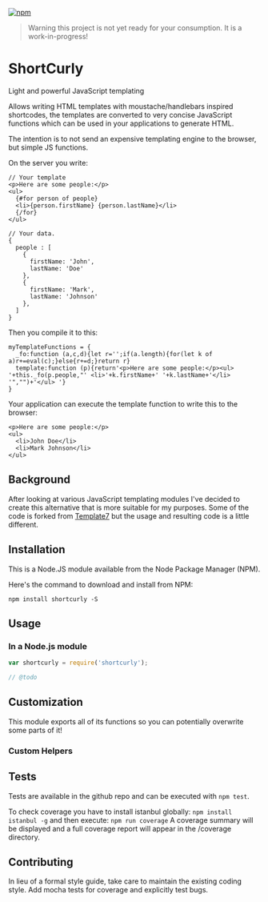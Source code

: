 [![npm](https://img.shields.io/npm/dt/shortcurly.svg)](#)

> Warning this project is not yet ready for your consumption.  It is a work-in-progress!

ShortCurly
===========

Light and powerful JavaScript templating

Allows writing HTML templates with moustache/handlebars inspired shortcodes, the templates
are converted to very concise JavaScript functions which can be used in your applications
to generate HTML.

The intention is to not send an expensive templating engine to the browser, but simple JS
functions.

On the server you write:

```
// Your template
<p>Here are some people:</p>
<ul>
  {#for person of people}
  <li>{person.firstName} {person.lastName}</li>
  {/for}
</ul>

// Your data.
{
  people : [
    {
      firstName: 'John',
      lastName: 'Doe'
    },
    {
      firstName: 'Mark',
      lastName: 'Johnson'
    },
  ]
}
```

Then you compile it to this:

```
myTemplateFunctions = {
  _fo:function (a,c,d){let r='';if(a.length){for(let k of a)r+=eval(c);}else{r+=d;}return r}
  template:function (p){return'<p>Here are some people:</p><ul> '+this._fo(p.people,"' <li>'+k.firstName+' '+k.lastName+'</li>
'","")+'</ul> '}
}
```

Your application can execute the template function to write this to the browser:

```
<p>Here are some people:</p>
<ul>
  <li>John Doe</li>
  <li>Mark Johnson</li>
</ul>
```

## Background

After looking at various JavaScript templating modules I've decided to create
this alternative that is more suitable for my purposes.  Some of the code is
forked from [Template7](http://idangero.us/template7) but the usage and resulting
code is a little different.

## Installation

This is a Node.JS module available from the Node Package Manager (NPM).

Here's the command to download and install from NPM:

`npm install shortcurly -S`

## Usage

### In a Node.js module


```javascript
var shortcurly = require('shortcurly');

// @todo
```


## Customization

This module exports all of its functions so you can potentially overwrite some parts of it!

### Custom Helpers

## Tests

Tests are available in the github repo and can be executed with `npm test`.

To check coverage you have to install istanbul globally:
`npm install istanbul -g`
and then execute:
`npm run coverage`
A coverage summary will be displayed and a full coverage report will appear in the /coverage directory.

## Contributing

In lieu of a formal style guide, take care to maintain the existing coding style. Add mocha tests for coverage and explicitly test bugs.

